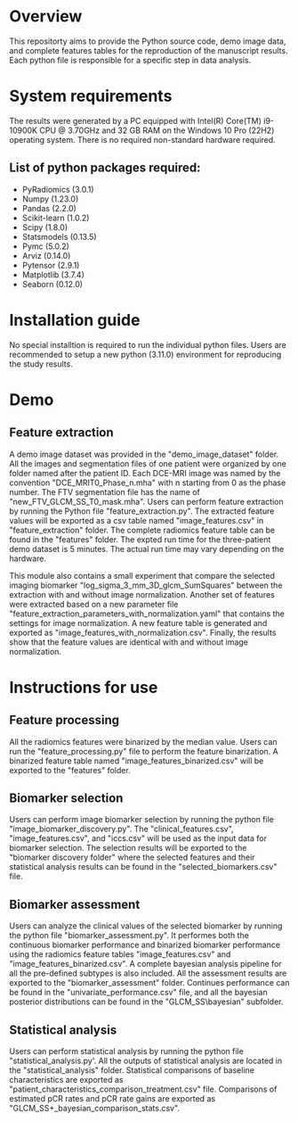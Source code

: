 # Overview
This repositorty aims to provide the Python source code, demo image data, and complete features tables for the reproduction of the manuscript results. Each python file is responsible for a specific step in data analysis.

# System requirements
The results were generated by a PC equipped with Intel(R) Core(TM) i9-10900K CPU @ 3.70GHz and 32 GB RAM on the Windows 10 Pro (22H2) operating system. There is no required non-standard hardware required.
## List of python packages required:
* PyRadiomics (3.0.1)
* Numpy (1.23.0)
* Pandas (2.2.0)
* Scikit-learn (1.0.2)
* Scipy (1.8.0)
* Statsmodels (0.13.5)
* Pymc (5.0.2)
* Arviz (0.14.0)
* Pytensor (2.9.1)
* Matplotlib (3.7.4)
* Seaborn (0.12.0)

# Installation guide
No special installtion is required to run the individual python files. Users are recommended to setup a new python (3.11.0) environment for reproducing the study results.

# Demo
## Feature extraction
A demo image dataset was provided in the "demo_image_dataset" folder. All the images and segmentation files of one patient were organized by one folder named after the patient ID. 
Each DCE-MRI image was named by the convention "DCE_MRIT0_Phase_n.mha" with n starting from 0 as the phase number. The FTV segmentation file has the name of "new_FTV_GLCM_SS_T0_mask.mha".
Users can perform feature extraction by running the Python file "feature_extraction.py". The extracted feature values will be exported as a csv table named "image_features.csv" in "feature_extraction" folder.
The complete radiomics feature table can be found in the "features" folder. The expted run time for the three-patient demo dataset is 5 minutes. The actual run time may vary depending on the hardware.

This module also contains a small experiment that compare the selected imaging biomarker "log_sigma_3_mm_3D_glcm_SumSquares" between the extraction with and without image normalization.
Another set of features were extracted based on a new parameter file "feature_extraction_parameters_with_normalization.yaml" that contains the settings for image normalization. A new feature table is generated and exported as "image_features_with_normalization.csv".
Finally, the results show that the feature values are identical with and without image normalization.
# Instructions for use
## Feature processing
All the radiomics features were binarized by the median value. Users can run the "feature_processing.py" file to perform the feature binarization. 
A binarized feature table named "image_features_binarized.csv" will be exported to the "features" folder.
## Biomarker selection
Users can perform image biomarker selection by running the python file "image_biomarker_discovery.py". 
The "clinical_features.csv", "image_features.csv", and "iccs.csv" will be used as the input data for biomarker selection.
The selection results will be exported to the "biomarker discovery folder" where the selected features and their statistical analysis results can be found in the "selected_biomarkers.csv" file.
## Biomarker assessment
Users can analyze the clinical values of the selected biomarker by running the python file "biomarker_assessment.py". 
It performes both the continuous biomarker performance and binarized biomarker performance using the radiomics feature tables "image_features.csv" and "image_features_binarized.csv". 
A complete bayesian analysis pipeline for all the pre-defined subtypes is also included. All the assessment results are exported to the "biomarker_assessment" folder. 
Continues performance can be found in the "univariate_performance.csv" file, and all the bayesian posterior distributions can be found in the "GLCM_SS\bayesian" subfolder.
## Statistical analysis
Users can perform statistical analysis by running the python file "statistical_analysis.py'. All the outputs of statistical analysis are located in the "statistical_analysis" folder.
Statistical comparisons of baseline characteristics are exported as "patient_characteristics_comparison_treatment.csv" file. Comparisons of estimated pCR rates and pCR rate gains are exported as "GLCM_SS+_bayesian_comparison_stats.csv".


